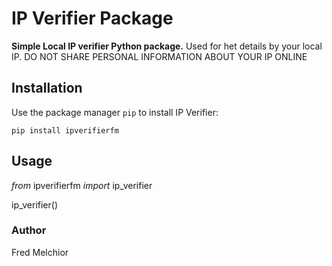# IP Verifier Package

**Simple Local IP verifier Python package.**
Used for het details by your local IP.
DO NOT SHARE PERSONAL INFORMATION ABOUT YOUR IP ONLINE

## Installation

Use the package manager `pip` to install IP Verifier:

`pip install ipverifierfm`

## Usage

_from_ ipverifierfm _import_ ip_verifier

ip_verifier()

### Author
Fred Melchior